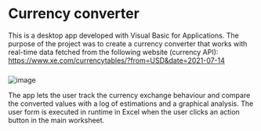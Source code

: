 # Currency converter

This is a desktop app developed with Visual Basic for Applications. The purpose of the project was to create a currency converter that works with real-time data fetched from the following website (currency API): https://www.xe.com/currencytables/?from=USD&date=2021-07-14 
### 

![image](https://github.com/DanielHzp/WebScrappingApp-CurrencyConverter-VB/assets/124480168/be0deca5-1b12-43b0-b3ae-03547c4cd7d0)





The app lets the user track the currency exchange behaviour and compare the converted values with a log of estimations and a graphical analysis.
The user form is executed in runtime in Excel when the user clicks an action button in the main worksheet.










